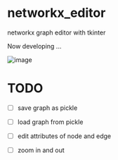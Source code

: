 # networkx_editor
networkx graph editor with tkinter

Now developing ...

![image](https://user-images.githubusercontent.com/3883043/113003016-49e44b00-91ad-11eb-9760-01d725cb8a92.png)
# TODO
- [ ] save graph as pickle
- [ ] load graph from pickle
- [ ] edit attributes of node and edge
- [ ] zoom in and out

 
